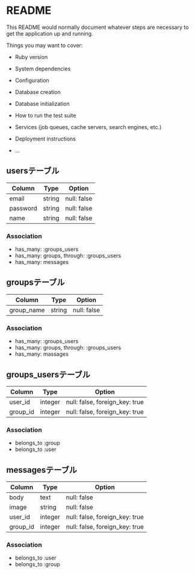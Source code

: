 # README

This README would normally document whatever steps are necessary to get the
application up and running.

Things you may want to cover:

* Ruby version

* System dependencies

* Configuration

* Database creation

* Database initialization

* How to run the test suite

* Services (job queues, cache servers, search engines, etc.)

* Deployment instructions

* ...

## usersテーブル

|Column|Type|Option|
|------|----|------|
|email|string|null: false|
|password|string|null: false|
|name|string|null: false|

### Association
- has_many: :groups_users
- has_many: groups, through: :groups_users
- has_many: messages


## groupsテーブル

|Column|Type|Option|
|------|----|------|
|group_name|string|null: false|

### Association
- has_many: :groups_users
- has_many: groups, through: :groups_users
- has_many: massages

## groups_usersテーブル

|Column|Type|Option|
|------|----|------|
|user_id|integer|null: false, foreign_key: true|
|group_id|integer|null: false, foreign_key: true|

### Association
- belongs_to :group
- belongs_to :user

## messagesテーブル

|Column|Type|Option|
|------|----|------|
|body|text|null: false|
|image|string|null: false|
|user_id|integer|null: false, foreign_key: true|
|group_id|integer|null: false, foreign_key: true|

### Association
- belongs_to :user
- belongs_to :group
